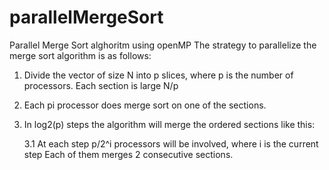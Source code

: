 # parallelMergeSort
Parallel Merge Sort alghoritm using openMP
The strategy to parallelize the merge sort algorithm is as follows:
1. Divide the vector of size N into p slices, where p is the number of processors.
   Each section is large N/p
   
2. Each pi processor does merge sort on one of the sections.

3. In log2(p) steps the algorithm will merge the ordered sections like this:

    3.1 At each step p/2^i processors will be involved, where i is the current step
      Each of them merges 2 consecutive sections.
